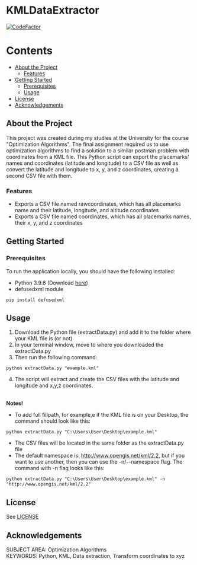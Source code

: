 # KMLDataExtractor

<!-- <div>
    <div align="center">
        <img src="https://www.ihu.edu.gr/images/logos/IHU_logo_blue_en.jpg" alt="International Hellenic University logo" width="auto", height="200">
    </div>
<br> -->

[![CodeFactor](https://www.codefactor.io/repository/github/panagiotis-sklidas/kmldataextractor/badge?s=d0699cef9b9fb2d401535093cf0e6cbe8a2fba55)](https://www.codefactor.io/repository/github/panagiotis-sklidas/kmldataextractor)

</div>

<!-- Contents -->
# Contents

- [About the Project](#about-the-project)
  * [Features](#features)
- [Getting Started](#getting-started)
  * [Prerequisites](#prerequisites)
  <!-- * [Run locally](#run-locally) -->
  * [Usage](#usage)
- [License](#license)
- [Acknowledgements](#acknowledgements)

<!-- About the Project -->
## About the Project
This project was created during my studies at the University for the course "Optimization Algorithms". The final assignment required us to use optimization algorithms to find a solution to a similar postman problem with coordinates from a KML file. This Python script can export the placemarks' names and coordinates (latitude and longitude) to a CSV file as well as convert the latitude and longitude to x, y, and z coordinates, creating a second CSV file with them.

<!-- Features -->
### Features
 * Exports a CSV file named rawcoordinates, which has all placemarks name and their latitude, longitude, and altitude coordinates
 * Exports a CSV file named coordinates, which has all placemarks names, their x, y, and z coordinates

 <!-- #### Curenntly working on:
 * Make the script run as a terminal app -->

<!-- Getting Started -->
## Getting Started

<!-- Prerequisites -->
### Prerequisites

To run the application locally, you should have the following installed:
* Python 3.9.6 (Download [here](https://www.python.org/downloads/release/python-396/))
* defusedxml module
```
pip install defusedxml
```

<!-- Run Locally
### Run Locally
1. In your IDE, change the filepath of the doc variable to show your KML file.
<div>
  <img src="images/KMLdoc.png" alt="" width="auto", height="auto">
</div>

2. Then run and let the script extract and create the CSV files with the latitude and longitude and x,y,z coordinates. -->

<!-- Usage -->
## Usage
1. Download the Python file (extractData.py) and add it to the folder where your KML file is (or not)
2. In your terminal window, move to where you downloaded the extractData.py
3. Then run the following command:
```
python extractData.py "example.kml"   
```
4. The script will extract and create the CSV files with the latitude and longitude and x,y,z coordinates.<br><br>

<strong>Notes!</strong>
* To add full fillpath, for example,e if the KML file is on your Desktop, the command should look like this:
```
python extractData.py "C:\Users\User\Desktop\example.kml"
```
* The CSV files will be located in the same folder as the extractData.py file
* The default namespace is: http://www.opengis.net/kml/2.2, but if you want to use another, then you can use the -n/--namespace flag. The command with -n flag looks like this:
```
python extractData.py "C:\Users\User\Desktop\example.kml" -n "http://www.opengis.net/kml/2.2"
```

<!-- License -->
## License
See [LICENSE](https://github.com/Panagiotis-Sklidas/KMLDataExtractor/blob/main/LICENSE)

<!-- Acknowledgments-->
## Acknowledgements
SUBJECT AREA: Optimization Algorithms
<br>
KEYWORDS: Python, KML, Data extraction, Transform coordinates to xyz
